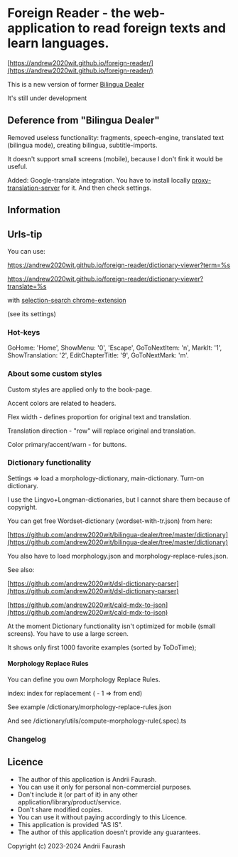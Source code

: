 # Foreign Reader - the web-application to read foreign texts and learn languages.

[https://andrew2020wit.github.io/foreign-reader/](https://andrew2020wit.github.io/foreign-reader/)

This is a new version of former [Bilingua Dealer](https://github.com/andrew2020wit/bilingua-dealer)

It's still under development

## Deference from  "Bilingua Dealer"

Removed useless functionality: fragments, speech-engine, translated text (bilingua mode),
creating bilingua, subtitle-imports.

It doesn't support small screens (mobile), because I don't fink it would be useful.

Added: Google-translate integration. You have to install locally
[proxy-translation-server](https://github.com/andrew2020wit/proxy-translation-server)
for it. And then check settings.

## Information

## Urls-tip

You can use:

https://andrew2020wit.github.io/foreign-reader/dictionary-viewer?term=%s

https://andrew2020wit.github.io/foreign-reader/dictionary-viewer?translate=%s

with [selection-search chrome-extension](https://chromewebstore.google.com/detail/selection-search/gipnlpdeieaidmmeaichnddnmjmcakoe)

(see its settings)

### Hot-keys

GoHome: 'Home', ShowMenu: '0', 'Escape', GoToNextItem: 'n', MarkIt: '1',
ShowTranslation: '2', EditChapterTitle: '9', GoToNextMark: 'm'.

### About some custom styles

Custom styles are applied only to the book-page.

Accent colors are related to headers.

Flex width - defines proportion for original text and translation.

Translation direction - "row" will replace original and translation.

Color primary/accent/warn - for buttons.

### Dictionary functionality

Settings => load a morphology-dictionary, main-dictionary. Turn-on dictionary.

I use the Lingvo+Longman-dictionaries, but I cannot share them because of copyright.

You can get free Wordset-dictionary (wordset-with-tr.json) from here:

[https://github.com/andrew2020wit/bilingua-dealer/tree/master/dictionary](https://github.com/andrew2020wit/bilingua-dealer/tree/master/dictionary)

You also have to load morphology.json and morphology-replace-rules.json.

See also:

[https://github.com/andrew2020wit/dsl-dictionary-parser](https://github.com/andrew2020wit/dsl-dictionary-parser)

[https://github.com/andrew2020wit/cald-mdx-to-json](https://github.com/andrew2020wit/cald-mdx-to-json)

At the moment Dictionary functionality isn't  optimized for mobile (small screens). You have to use a large screen.

It shows only first 1000 favorite examples (sorted by ToDoTime);

#### Morphology Replace Rules

You can define you own Morphology Replace Rules.

index: index for replacement ( - 1 => from end)

See example /dictionary/morphology-replace-rules.json

And see /dictionary/utils/compute-morphology-rule(.spec).ts

### Changelog


## Licence

- The author of this application is Andrii Faurash.
- You can use it only for personal non-commercial purposes.
- Don't include it (or part of it) in any other application/library/product/service.
- Don't share modified copies.
- You can use it without paying accordingly to this Licence.
- This application is provided "AS IS".
- The author of this application doesn't provide any guarantees.

Copyright (c) 2023-2024 Andrii Faurash
